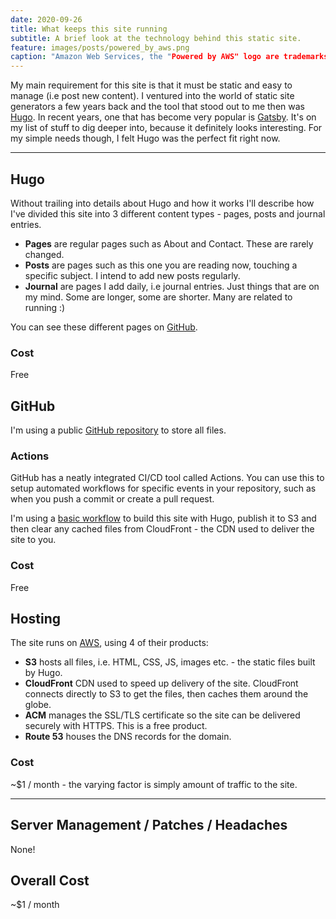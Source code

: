 ```yaml
---
date: 2020-09-26
title: What keeps this site running
subtitle: A brief look at the technology behind this static site.
feature: images/posts/powered_by_aws.png
caption: "Amazon Web Services, the "Powered by AWS" logo are trademarks of Amazon.com, Inc. or its affiliates in the United States and/or other countries.
---
```


My main requirement for this site is that it must be static and easy to manage (i.e post new content). I ventured into the world of static site generators a few years back and the tool that stood out to me then was [Hugo](https://gohugo.io/). In recent years, one that has become very popular is [Gatsby](https://www.gatsbyjs.com/). It's on my list of stuff to dig deeper into, because it definitely looks interesting. For my simple needs though, I felt Hugo was the perfect fit right now.

***

## Hugo
Without trailing into details about Hugo and how it works I'll describe how I've divided this site into 3 different content types - pages, posts and journal entries.
* **Pages** are regular pages such as About and Contact. These are rarely changed.
* **Posts** are pages such as this one you are reading now, touching a specific subject. I intend to add new posts regularly.
* **Journal** are pages I add daily, i.e journal entries. Just things that are on my mind. Some are longer, some are shorter. Many are related to running :)

You can see these different pages on [GitHub](https://github.com/danvanwijk/danvanwijk.com/tree/master/content).

### Cost
Free

## GitHub
I'm using a public [GitHub repository](https://github.com/danvanwijk/danvanwijk.com) to store all files.

### Actions
GitHub has a neatly integrated CI/CD tool called Actions. You can use this to setup automated workflows for specific events in your repository, such as when you push a commit or create a pull request.

I'm using a [basic workflow](https://github.com/danvanwijk/danvanwijk.com/actions) to build this site with Hugo, publish it to S3 and then clear any cached files from CloudFront - the CDN used to deliver the site to you.

### Cost
Free

## Hosting
The site runs on [AWS](https://aws.amazon.com/), using 4 of their products:
* **S3** hosts all files, i.e. HTML, CSS, JS, images etc. - the static files built by Hugo.
* **CloudFront** CDN used to speed up delivery of the site. CloudFront connects directly to S3 to get the files, then caches them around the globe.
* **ACM** manages the SSL/TLS certificate so the site can be delivered securely with HTTPS. This is a free product.
* **Route 53** houses the DNS records for the domain.

### Cost
~$1 / month - the varying factor is simply amount of traffic to the site.

***

## Server Management / Patches / Headaches
None!

## Overall Cost
~$1 / month
